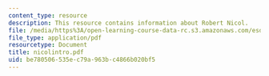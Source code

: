 ```yaml
---
content_type: resource
description: This resource contains information about Robert Nicol.
file: /media/https%3A/open-learning-course-data-rc.s3.amazonaws.com/esd-342-advanced-system-architecture-spring-2006/be780506535ec79a963bc4866b020bf5_nicolintro.pdf
file_type: application/pdf
resourcetype: Document
title: nicolintro.pdf
uid: be780506-535e-c79a-963b-c4866b020bf5
---
```

